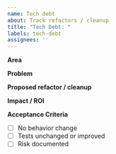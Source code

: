 ```yaml
---
name: Tech debt
about: Track refactors / cleanup
title: "Tech Debt: "
labels: tech-debt
assignees: ''
---
```


**Area**

**Problem**

**Proposed refactor / cleanup**

**Impact / ROI**

**Acceptance Criteria**
- [ ] No behavior change
- [ ] Tests unchanged or improved
- [ ] Risk documented
